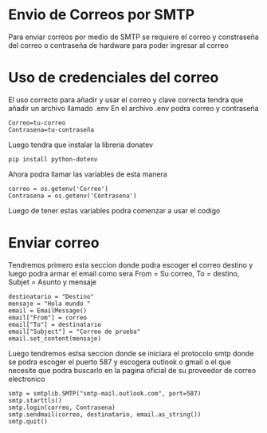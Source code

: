 # Envio de Correos por SMTP
Para enviar correos por medio de SMTP se requiere el correo y constraseña del correo o contraseña de hardware para poder ingresar al correo
# Uso de credenciales del correo
El uso correcto para añadir y usar el correo y clave correcta tendra que añadir un archivo llamado .env
En el archivo .env podra correo y contraseña
```
Correo=tu-correo
Contrasena=tu-contraseña
```
Luego tendra que instalar la libreria donatev
```
pip install python-dotenv
```
Ahora podra llamar las variables de esta manera
```
correo = os.getenv('Correo')
Contrasena = os.getenv('Contrasena')
```
Luego de tener estas variables podra comenzar a usar el codigo
# Enviar correo
Tendremos primero esta seccion donde podra escoger el correo destino y luego podra armar el email como sera From = Su correo, To = destino, Subjet = Asunto y mensaje
```
destinatario = "Destino"
mensaje = "Hola mundo "
email = EmailMessage()
email["From"] = correo
email["To"] = destinatario  
email["Subject"] = "Correo de prueba"
email.set_content(mensaje)
```
Luego tendremos estsa seccion donde se iniciara el protocolo smtp donde se podra escoger el puerto 587 y escogera outlook o gmail o el que necesite que podra buscarlo en la pagina oficial de su proveedor de correo electronico
```
smtp = smtplib.SMTP("smtp-mail.outlook.com", port=587)
smtp.starttls()
smtp.login(correo, Contrasena)
smtp.sendmail(correo, destinatario, email.as_string())
smtp.quit()
```




